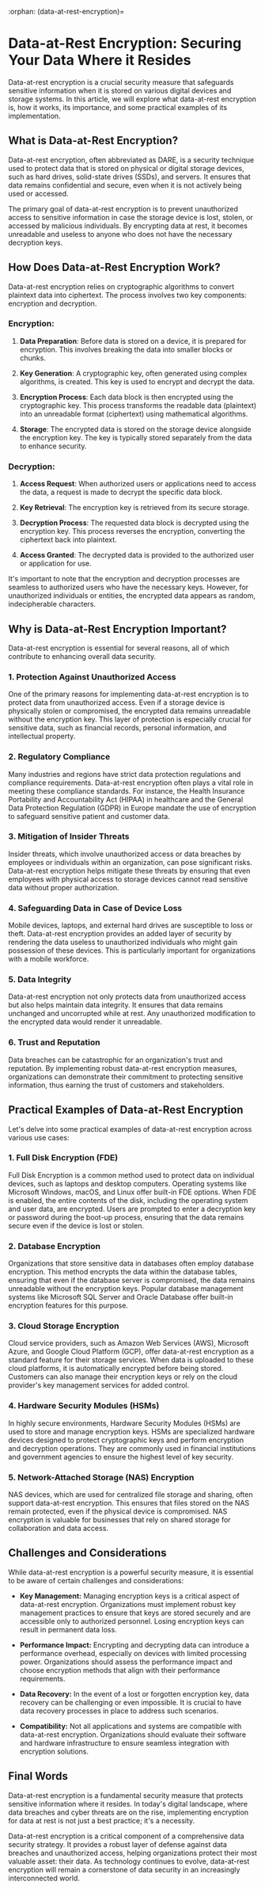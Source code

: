 :orphan:
(data-at-rest-encryption)=

# Data-at-Rest Encryption: Securing Your Data Where it Resides

Data-at-rest encryption is a crucial security measure that safeguards sensitive information when it is stored on various digital devices and storage systems. In this article, we will explore what data-at-rest encryption is, how it works, its importance, and some practical examples of its implementation.

## What is Data-at-Rest Encryption?

Data-at-rest encryption, often abbreviated as DARE, is a security technique used to protect data that is stored on physical or digital storage devices, such as hard drives, solid-state drives (SSDs), and servers. It ensures that data remains confidential and secure, even when it is not actively being used or accessed.

The primary goal of data-at-rest encryption is to prevent unauthorized access to sensitive information in case the storage device is lost, stolen, or accessed by malicious individuals. By encrypting data at rest, it becomes unreadable and useless to anyone who does not have the necessary decryption keys.

## How Does Data-at-Rest Encryption Work?

Data-at-rest encryption relies on cryptographic algorithms to convert plaintext data into ciphertext. The process involves two key components: encryption and decryption.

### Encryption:
1. **Data Preparation**: Before data is stored on a device, it is prepared for encryption. This involves breaking the data into smaller blocks or chunks.

2. **Key Generation**: A cryptographic key, often generated using complex algorithms, is created. This key is used to encrypt and decrypt the data.

3. **Encryption Process**: Each data block is then encrypted using the cryptographic key. This process transforms the readable data (plaintext) into an unreadable format (ciphertext) using mathematical algorithms.

4. **Storage**: The encrypted data is stored on the storage device alongside the encryption key. The key is typically stored separately from the data to enhance security.

### Decryption:
1. **Access Request**: When authorized users or applications need to access the data, a request is made to decrypt the specific data block.

2. **Key Retrieval**: The encryption key is retrieved from its secure storage.

3. **Decryption Process**: The requested data block is decrypted using the encryption key. This process reverses the encryption, converting the ciphertext back into plaintext.

4. **Access Granted**: The decrypted data is provided to the authorized user or application for use.

It's important to note that the encryption and decryption processes are seamless to authorized users who have the necessary keys. However, for unauthorized individuals or entities, the encrypted data appears as random, indecipherable characters.

## Why is Data-at-Rest Encryption Important?

Data-at-rest encryption is essential for several reasons, all of which contribute to enhancing overall data security.

### 1. Protection Against Unauthorized Access

One of the primary reasons for implementing data-at-rest encryption is to protect data from unauthorized access. Even if a storage device is physically stolen or compromised, the encrypted data remains unreadable without the encryption key. This layer of protection is especially crucial for sensitive data, such as financial records, personal information, and intellectual property.

### 2. Regulatory Compliance

Many industries and regions have strict data protection regulations and compliance requirements. Data-at-rest encryption often plays a vital role in meeting these compliance standards. For instance, the Health Insurance Portability and Accountability Act (HIPAA) in healthcare and the General Data Protection Regulation (GDPR) in Europe mandate the use of encryption to safeguard sensitive patient and customer data.

### 3. Mitigation of Insider Threats

Insider threats, which involve unauthorized access or data breaches by employees or individuals within an organization, can pose significant risks. Data-at-rest encryption helps mitigate these threats by ensuring that even employees with physical access to storage devices cannot read sensitive data without proper authorization.

### 4. Safeguarding Data in Case of Device Loss

Mobile devices, laptops, and external hard drives are susceptible to loss or theft. Data-at-rest encryption provides an added layer of security by rendering the data useless to unauthorized individuals who might gain possession of these devices. This is particularly important for organizations with a mobile workforce.

### 5. Data Integrity

Data-at-rest encryption not only protects data from unauthorized access but also helps maintain data integrity. It ensures that data remains unchanged and uncorrupted while at rest. Any unauthorized modification to the encrypted data would render it unreadable.

### 6. Trust and Reputation

Data breaches can be catastrophic for an organization's trust and reputation. By implementing robust data-at-rest encryption measures, organizations can demonstrate their commitment to protecting sensitive information, thus earning the trust of customers and stakeholders.

## Practical Examples of Data-at-Rest Encryption

Let's delve into some practical examples of data-at-rest encryption across various use cases:

### 1. Full Disk Encryption (FDE)

Full Disk Encryption is a common method used to protect data on individual devices, such as laptops and desktop computers. Operating systems like Microsoft Windows, macOS, and Linux offer built-in FDE options. When FDE is enabled, the entire contents of the disk, including the operating system and user data, are encrypted. Users are prompted to enter a decryption key or password during the boot-up process, ensuring that the data remains secure even if the device is lost or stolen.

### 2. Database Encryption

Organizations that store sensitive data in databases often employ database encryption. This method encrypts the data within the database tables, ensuring that even if the database server is compromised, the data remains unreadable without the encryption keys. Popular database management systems like Microsoft SQL Server and Oracle Database offer built-in encryption features for this purpose.

### 3. Cloud Storage Encryption

Cloud service providers, such as Amazon Web Services (AWS), Microsoft Azure, and Google Cloud Platform (GCP), offer data-at-rest encryption as a standard feature for their storage services. When data is uploaded to these cloud platforms, it is automatically encrypted before being stored. Customers can also manage their encryption keys or rely on the cloud provider's key management services for added control.

### 4. Hardware Security Modules (HSMs)

In highly secure environments, Hardware Security Modules (HSMs) are used to store and manage encryption keys. HSMs are specialized hardware devices designed to protect cryptographic keys and perform encryption and decryption operations. They are commonly used in financial institutions and government agencies to ensure the highest level of key security.

### 5. Network-Attached Storage (NAS) Encryption

NAS devices, which are used for centralized file storage and sharing, often support data-at-rest encryption. This ensures that files stored on the NAS remain protected, even if the physical device is compromised. NAS encryption is valuable for businesses that rely on shared storage for collaboration and data access.

## Challenges and Considerations

While data-at-rest encryption is a powerful security measure, it is essential to be aware of certain challenges and considerations:

- **Key Management:** Managing encryption keys is a critical aspect of data-at-rest encryption. Organizations must implement robust key management practices to ensure that keys are stored securely and are accessible only to authorized personnel. Losing encryption keys can result in permanent data loss.

- **Performance Impact:** Encrypting and decrypting data can introduce a performance overhead, especially on devices with limited processing power. Organizations should assess the performance impact and choose encryption methods that align with their performance requirements.

- **Data Recovery:** In the event of a lost or forgotten encryption key, data recovery can be challenging or even impossible. It is crucial to have data recovery processes in place to address such scenarios.

- **Compatibility:** Not all applications and systems are compatible with data-at-rest encryption. Organizations should evaluate their software and hardware infrastructure to ensure seamless integration with encryption solutions.

## Final Words

Data-at-rest encryption is a fundamental security measure that protects sensitive information where it resides. In today's digital landscape, where data breaches and cyber threats are on the rise, implementing encryption for data at rest is not just a best practice; it's a necessity.

Data-at-rest encryption is a critical component of a comprehensive data security strategy. It provides a robust layer of defense against data breaches and unauthorized access, helping organizations protect their most valuable asset: their data. As technology continues to evolve, data-at-rest encryption will remain a cornerstone of data security in an increasingly interconnected world.